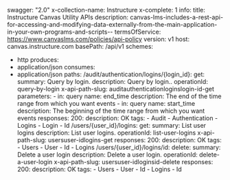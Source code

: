 swagger: "2.0"
x-collection-name: Instructure
x-complete: 1
info:
  title: Instructure Canvas Utility APIs
  description: canvas-lms-includes-a-rest-api-for-accessing-and-modifying-data-externally-from-the-main-application-in-your-own-programs-and-scripts--
  termsOfService: https://www.canvaslms.com/policies/api-policy
  version: v1
host: canvas.instructure.com
basePath: /api/v1
schemes:
- http
produces:
- application/json
consumes:
- application/json
paths:
  /audit/authentication/logins/{login_id}:
    get:
      summary: Query by login.
      description: Query by login..
      operationId: query-by-login
      x-api-path-slug: auditauthenticationloginslogin-id-get
      parameters:
      - in: query
        name: end_time
        description: The end of the time range from which you want events
      - in: query
        name: start_time
        description: The beginning of the time range from which you want events
      responses:
        200:
          description: OK
      tags:
      - Audit
      - Authentication
      - Logins
      - Login
      - Id
  /users/{user_id}/logins:
    get:
      summary: List user logins
      description: List user logins.
      operationId: list-user-logins
      x-api-path-slug: usersuser-idlogins-get
      responses:
        200:
          description: OK
      tags:
      - Users
      - User
      - Id
      - Logins
  /users/{user_id}/logins/id:
    delete:
      summary: Delete a user login
      description: Delete a user login.
      operationId: delete-a-user-login
      x-api-path-slug: usersuser-idloginsid-delete
      responses:
        200:
          description: OK
      tags:
      - Users
      - User
      - Id
      - Logins
      - Id